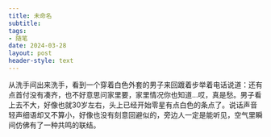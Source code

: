 ```yaml
---
title: 未命名
subtitle: 
tags: 
- 随笔
date: 2024-03-28
layout: post
header-style: text
---
```


从洗手间出来洗手，看到一个穿着白色外套的男子来回踱着步举着电话说道：还有点首付没有凑齐，也不好意思问家里要，家里情况你也知道...哎，真是愁。男子看上去不大，好像也就30岁左右，头上已经开始零星有点白色的条点了。说话声音轻声细语却又不算小，好像也没有刻意回避似的，旁边人一定是能听见，空气里瞬间仿佛有了一种共鸣的联结。